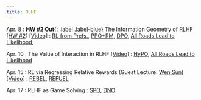 ```yaml
---
title: RLHF
---
```


Apr. 8
: **HW #2 Out**{: .label .label-blue} The Information Geometry of RLHF [[HW #2]](https://www.overleaf.com/read/jgqmyxbqbztw#0b1a1b) [[Video]](https://youtu.be/qHvB30J5gyo)
  : [RL from Prefs.](https://arxiv.org/pdf/1706.03741), [PPO+RM](https://arxiv.org/abs/2009.01325), [DPO](https://arxiv.org/pdf/2305.18290), [All Roads Lead to Likelihood](https://arxiv.org/abs/2503.01067), 

Apr. 10
: The Value of Interaction in RLHF [[Video]](https://youtu.be/ZzFjoH47GIg)
  : [HyPO](https://arxiv.org/abs/2406.01462), [All Roads Lead to Likelihood](https://arxiv.org/abs/2503.01067)

Apr. 15
: RL via Regressing Relative Rewards (Guest Lecture: [Wen Sun](https://wensun.github.io/)) [[Video]](https://youtu.be/qdkBZJywi_4)
  : [REBEL](https://arxiv.org/abs/2404.16767), [REFUEL](https://arxiv.org/pdf/2410.04612)

Apr. 17
: RLHF as Game Solving
  : [SPO](https://gokul.dev/spo/), [DNO](https://arxiv.org/abs/2404.03715)